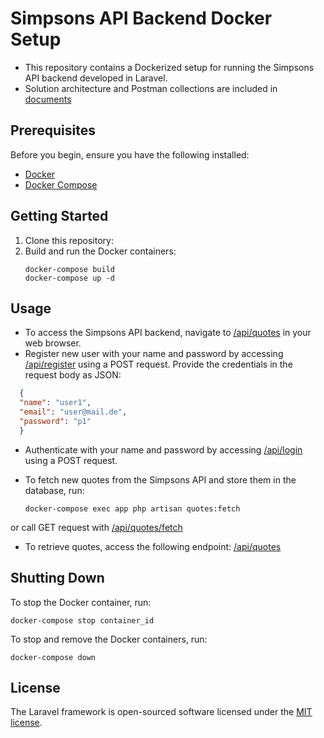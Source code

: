 # Simpsons API Backend Docker Setup

- This repository contains a Dockerized setup for running the Simpsons API backend developed in Laravel.
- Solution architecture and Postman collections are included in [documents](/documents)
## Prerequisites

Before you begin, ensure you have the following installed:

- [Docker](https://www.docker.com/get-started)
- [Docker Compose](https://docs.docker.com/compose/install/)

## Getting Started

1. Clone this repository:
2. Build and run the Docker containers:
   ```shell
   docker-compose build
   docker-compose up -d
   ```

## Usage

- To access the Simpsons API backend, navigate to [/api/quotes](http://localhost:8000) in your web browser.
- Register new user with your name and password by accessing [/api/register](http://localhost:8000/api/register) using a POST request. Provide the credentials in the request body as JSON:
```json
  {
  "name": "user1",
  "email": "user@mail.de",
  "password": "p1"
  }
```
- Authenticate with your name and password by accessing [/api/login](http://localhost:8000/api/login) using a POST request.

- To fetch new quotes from the Simpsons API and store them in the database, run:
   ```shell
   docker-compose exec app php artisan quotes:fetch
   ```
or
call GET request with [/api/quotes/fetch](http://localhost:8000/api/quotes/fetch)

- To retrieve quotes, access the following endpoint: [/api/quotes](http://localhost:8000/api/quotes)

## Shutting Down
To stop the Docker container, run:
   ```shell
   docker-compose stop container_id
   ```
To stop and remove the Docker containers, run:
   ```shell
   docker-compose down
   ```
## License

The Laravel framework is open-sourced software licensed under the [MIT license](https://opensource.org/licenses/MIT).
